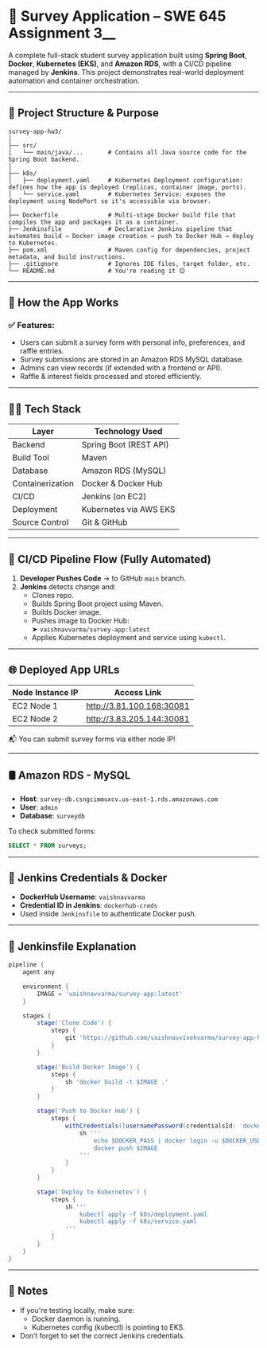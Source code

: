 
# 📝 Survey Application – SWE 645 Assignment 3__

A complete full-stack student survey application built using **Spring Boot**, **Docker**, **Kubernetes (EKS)**, and **Amazon RDS**, with a CI/CD pipeline managed by **Jenkins**. This project demonstrates real-world deployment automation and container orchestration.

---

## 📁 Project Structure & Purpose

```
survey-app-hw3/
│
├── src/                    
│   └── main/java/...       # Contains all Java source code for the Spring Boot backend.
│
├── k8s/
│   ├── deployment.yaml     # Kubernetes Deployment configuration: defines how the app is deployed (replicas, container image, ports).
│   └── service.yaml        # Kubernetes Service: exposes the deployment using NodePort so it's accessible via browser.
│
├── Dockerfile              # Multi-stage Docker build file that compiles the app and packages it as a container.
├── Jenkinsfile             # Declarative Jenkins pipeline that automates build → Docker image creation → push to Docker Hub → deploy to Kubernetes.
├── pom.xml                 # Maven config for dependencies, project metadata, and build instructions.
├── .gitignore              # Ignores IDE files, target folder, etc.
└── README.md               # You're reading it 😊
```

---

## 🚀 How the App Works

### ✅ Features:
- Users can submit a survey form with personal info, preferences, and raffle entries.
- Survey submissions are stored in an Amazon RDS MySQL database.
- Admins can view records (if extended with a frontend or API).
- Raffle & interest fields processed and stored efficiently.

---

## 🧑‍💻 Tech Stack

| Layer             | Technology Used                                |
|------------------|--------------------------------------------------|
| Backend           | Spring Boot (REST API)                         |
| Build Tool        | Maven                                           |
| Database          | Amazon RDS (MySQL)                             |
| Containerization  | Docker & Docker Hub                            |
| CI/CD             | Jenkins (on EC2)                                |
| Deployment        | Kubernetes via AWS EKS                         |
| Source Control    | Git & GitHub                                    |

---

## 🔄 CI/CD Pipeline Flow (Fully Automated)

1. **Developer Pushes Code** → to GitHub `main` branch.
2. **Jenkins** detects change and:
   - Clones repo.
   - Builds Spring Boot project using Maven.
   - Builds Docker image.
   - Pushes image to Docker Hub:  
     ➤ `vaishnavvarma/survey-app:latest`
   - Applies Kubernetes deployment and service using `kubectl`.

---

## 🌐 Deployed App URLs

| Node Instance IP         | Access Link                                  |
|--------------------------|-----------------------------------------------|
| EC2 Node 1               | http://3.81.100.168:30081                     |
| EC2 Node 2               | http://3.83.205.144:30081                     |

📬 You can submit survey forms via either node IP!

---

## 🛢️ Amazon RDS - MySQL

- **Host**: `survey-db.csngcimmuxcv.us-east-1.rds.amazonaws.com`
- **User**: `admin`
- **Database**: `surveydb`

To check submitted forms:

```sql
SELECT * FROM surveys;
```

---

## 🔐 Jenkins Credentials & Docker

- **DockerHub Username**: `vaishnavvarma`
- **Credential ID in Jenkins**: `dockerhub-creds`
- Used inside `Jenkinsfile` to authenticate Docker push.

---

## 📄 Jenkinsfile Explanation

```groovy
pipeline {
    agent any

    environment {
        IMAGE = 'vaishnavvarma/survey-app:latest'
    }

    stages {
        stage('Clone Code') {
            steps {
                git 'https://github.com/vaishnavvivekvarma/survey-app-hw3.git'
            }
        }

        stage('Build Docker Image') {
            steps {
                sh 'docker build -t $IMAGE .'
            }
        }

        stage('Push to Docker Hub') {
            steps {
                withCredentials([usernamePassword(credentialsId: 'dockerhub-creds', usernameVariable: 'DOCKER_USER', passwordVariable: 'DOCKER_PASS')]) {
                    sh '''
                        echo $DOCKER_PASS | docker login -u $DOCKER_USER --password-stdin
                        docker push $IMAGE
                    '''
                }
            }
        }

        stage('Deploy to Kubernetes') {
            steps {
                sh '''
                    kubectl apply -f k8s/deployment.yaml
                    kubectl apply -f k8s/service.yaml
                '''
            }
        }
    }
}
```

---

## 📌 Notes

- If you're testing locally, make sure:
  - Docker daemon is running.
  - Kubernetes config (kubectl) is pointing to EKS.
- Don’t forget to set the correct Jenkins credentials.

